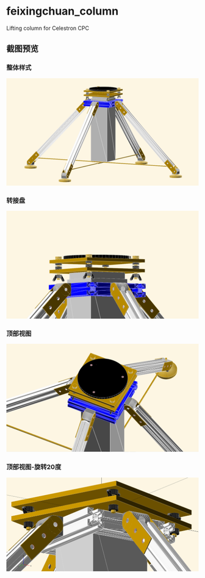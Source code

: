 # feixingchuan_column
 Lifting column for Celestron CPC

## 截图预览
### 整体样式
![整体样式](screenshot_01.png "整体样式")
### 转接盘
![整体样式](screenshot_02.png "整体样式")
### 顶部视图
![整体样式](screenshot_03.png "整体样式")
### 顶部视图-旋转20度
![整体样式](转接板全新设计.png "整体样式-旋转20度")